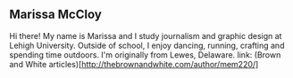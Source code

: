 ## Marissa McCloy

Hi there! My name is Marissa and I study journalism and graphic design at Lehigh University. Outside of school, I enjoy dancing, running, crafting and spending time outdoors. I'm originally from Lewes, Delaware. 
link: (Brown and White articles)[http://thebrownandwhite.com/author/mem220/]
